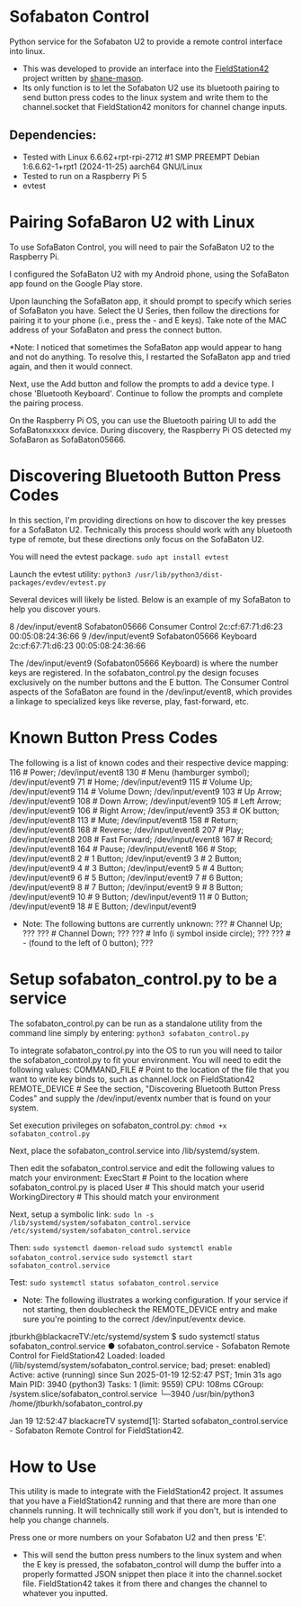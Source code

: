# Sofabaton Control
Python service for the Sofabaton U2 to provide a remote control interface into linux.

* This was developed to provide an interface into the [FieldStation42](https://github.com/shane-mason/FieldStation42) project written by [shane-mason](https://github.com/shane-mason).
* Its only function is to let the Sofabaton U2 use its bluetooth pairing to send button press codes to the linux system and write them to the channel.socket that FieldStation42 monitors for channel change inputs.
 
## Dependencies:
* Tested with Linux 6.6.62+rpt-rpi-2712 #1 SMP PREEMPT Debian 1:6.6.62-1+rpt1 (2024-11-25) aarch64 GNU/Linux
* Tested to run on a Raspberry Pi 5
* evtest 


# Pairing SofaBaron U2 with Linux
To use SofaBaton Control, you will need to pair the SofaBaton U2 to the Raspberry Pi. 

I configured the SofaBaton U2 with my Android phone, using the SofaBaton app found on the Google Play store.

Upon launching the SofaBaton app, it should prompt to specify which series of SofaBaton you have.  Select the U Series, then follow the directions for pairing it to your phone (i.e., press the - and E keys).  Take note of the MAC address of your SofaBaton and press the connect button.  

*Note: I noticed that sometimes the SofaBaton app would appear to hang and not do anything.  To resolve this, I restarted the SofaBaton app and tried again, and then it would connect.

Next, use the Add button and follow the prompts to add a device type.  I chose 'Bluetooth Keyboard'.  Continue to follow the prompts and complete the pairing process.

On the Raspberry Pi OS, you can use the Bluetooth pairing UI to add the SofaBatonxxxxx device. During discovery, the Raspberry Pi OS detected my SofaBaron as SofaBaton05666.


# Discovering Bluetooth Button Press Codes
In this section, I'm providing directions on how to discover the key presses for a SofaBaton U2.  Technically this process should work with any bluetooth type of remote, but these directions only focus on the SofaBaton U2.

You will need the evtest package.
`sudo apt install evtest`

Launch the evtest utility:
`python3 /usr/lib/python3/dist-packages/evdev/evtest.py`

Several devices will likely be listed.  Below is an example of my SofaBaton to help you discover yours.

8   /dev/input/event8    Sofabaton05666 Consumer Control     2c:cf:67:71:d6:23                   00:05:08:24:36:66
9   /dev/input/event9    Sofabaton05666 Keyboard             2c:cf:67:71:d6:23                   00:05:08:24:36:66

The /dev/input/event9 (Sofabaton05666 Keyboard) is where the number keys are registered. In the sofabaton_control.py the design focuses exclusively on the number buttons and the E button. The Consumer Control aspects of the SofaBaton are found in the /dev/input/event8, which provides a linkage to specialized keys like reverse, play, fast-forward, etc. 


# Known Button Press Codes
The following is a list of known codes and their respective device mapping:
116 	# Power; /dev/input/event8
130	# Menu (hamburger symbol); /dev/input/event9
71	# Home; /dev/input/event9
115	# Volume Up; /dev/input/event9
114	# Volume Down; /dev/input/event9
103	# Up Arrow; /dev/input/event9
108	# Down Arrow; /dev/input/event9
105	# Left Arrow;  /dev/input/event9
106	# Right Arrow; /dev/input/event9 
353	# OK button; /dev/input/event8
113	# Mute; /dev/input/event8
158	# Return; /dev/input/event8
168	# Reverse; /dev/input/event8
207	# Play; /dev/input/event8
208	# Fast Forward; /dev/input/event8
167	# Record; /dev/input/event8
164	# Pause; /dev/input/event8
166	# Stop; /dev/input/event8
2	# 1 Button; /dev/input/event9
3	# 2 Button; /dev/input/event9
4	# 3 Button; /dev/input/event9
5	# 4 Button; /dev/input/event9
6	# 5 Button; /dev/input/event9
7	# 6 Button; /dev/input/event9
8	# 7 Button; /dev/input/event9
9	# 8 Button; /dev/input/event9
10	# 9 Button; /dev/input/event9
11	# 0 Button; /dev/input/event9
18	# E Button; /dev/input/event9

* Note: The following buttons are currently unknown:
???	# Channel Up; ???
???	# Channel Down; ???
???	# Info (i symbol inside circle); ???
???	# - (found to the left of 0 button); ???



# Setup sofabaton_control.py to be a service
The sofabaton_control.py can be run as a standalone utility from the command line simply by entering:
`python3 sofabaton_control.py`

To integrate sofabaton_control.py into the OS to run you will need to tailor the sofabaton_control.py to fit your environment.  You will need to edit the following values:
COMMAND_FILE	# Point to the location of the file that you want to write key binds to, such as channel.lock on FieldStation42
REMOTE_DEVICE	# See the section, "Discovering Bluetooth Button Press Codes" and supply the /dev/input/eventx number that is found on your system.

Set execution privileges on sofabaton_control.py:
`chmod +x sofabaton_control.py`

Next, place the sofabaton_control.service into /lib/systemd/system.

Then edit the sofabaton_control.service and edit the following values to match your environment:
ExecStart	# Point to the location where sofabaton_control.py is placed
User		# This should match your userid
WorkingDirectory	# This should match your environment

Next, setup a symbolic link:
`sudo ln -s /lib/systemd/system/sofabaton_control.service /etc/systemd/system/sofabaton_control.service`

Then:
`sudo systemctl daemon-reload`
`sudo systemctl enable sofabaton_control.service`
`sudo systemctl start sofabaton_control.service`

Test:
`sudo systemctl status sofabaton_control.service`
* Note: The following illustrates a working configuration.  If your service if not starting, then doublecheck the REMOTE_DEVICE entry and make sure you're pointing to the correct /dev/input/eventx device.

jtburkh@blackacreTV:/etc/systemd/system $ sudo systemctl status sofabaton_control.service
● sofabaton_control.service - Sofabaton Remote Control for FieldStation42
     Loaded: loaded (/lib/systemd/system/sofabaton_control.service; bad; preset: enabled)
     Active: active (running) since Sun 2025-01-19 12:52:47 PST; 1min 31s ago
   Main PID: 3940 (python3)
      Tasks: 1 (limit: 9559)
        CPU: 108ms
     CGroup: /system.slice/sofabaton_control.service
             └─3940 /usr/bin/python3 /home/jtburkh/sofabaton_control.py

Jan 19 12:52:47 blackacreTV systemd[1]: Started sofabaton_control.service - Sofabaton Remote Control for FieldStation42.


# How to Use
This utility is made to integrate with the FieldStation42 project.  It assumes that you have a FieldStation42 running and that there are more than one channels running.  It will technically still work if you don't, but is intended to help you change channels.

Press one or more numbers on your Sofabaton U2 and then press 'E'. 

* This will send the button press numbers to the linux system and when the E key is pressed, the sofabaton_control will dump the buffer into a properly formatted JSON snippet then place it into the channel.socket file. FieldStation42 takes it from there and changes the channel to whatever you inputted.

